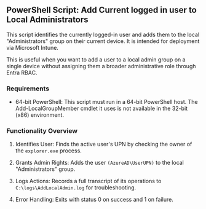 ## PowerShell Script: Add Current logged in user to Local Administrators

This script identifies the currently logged-in user and adds them to the local "Administrators" group on their current device. It is intended for deployment via Microsoft Intune.

This is useful when you want to add a user to a local admin group on a single device without assigning them a broader administrative role through Entra RBAC.


### Requirements
- 64-bit PowerShell: This script must run in a 64-bit PowerShell host. The Add-LocalGroupMember cmdlet it uses is not available in the 32-bit (x86) environment.

### Functionality Overview

1) Identifies User: Finds the active user's UPN by checking the owner of the `explorer.exe` process.

2) Grants Admin Rights: Adds the user `(AzureAD\UserUPN)` to the local "Administrators" group.

3) Logs Actions: Records a full transcript of its operations to `C:\logs\AddLocalAdmin.log` for troubleshooting.

4) Error Handling: Exits with status 0 on success and 1 on failure.